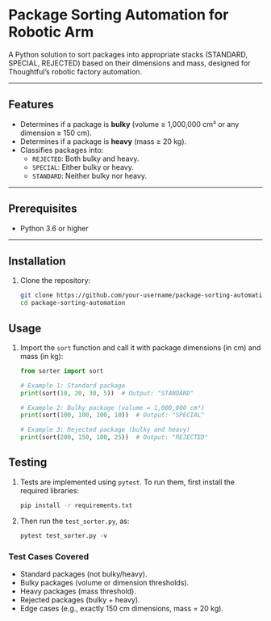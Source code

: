 # Package Sorting Automation for Robotic Arm

A Python solution to sort packages into appropriate stacks (STANDARD, SPECIAL, REJECTED) based on their dimensions and mass, designed for Thoughtful’s robotic factory automation.

---

## Features
- Determines if a package is **bulky** (volume ≥ 1,000,000 cm³ or any dimension ≥ 150 cm).
- Determines if a package is **heavy** (mass ≥ 20 kg).
- Classifies packages into:
  - `REJECTED`: Both bulky and heavy.
  - `SPECIAL`: Either bulky or heavy.
  - `STANDARD`: Neither bulky nor heavy.

---

## Prerequisites
- Python 3.6 or higher

---

## Installation
1. Clone the repository:

   ```bash
   git clone https://github.com/your-username/package-sorting-automation.git
   cd package-sorting-automation

## Usage
1. Import the `sort` function and call it with package dimensions (in cm) and mass (in kg):

   ```python
   from sorter import sort
   
   # Example 1: Standard package
   print(sort(10, 20, 30, 5))  # Output: "STANDARD"
   
   # Example 2: Bulky package (volume = 1,000,000 cm³)
   print(sort(100, 100, 100, 10))  # Output: "SPECIAL"
   
   # Example 3: Rejected package (bulky and heavy)
   print(sort(200, 150, 180, 25))  # Output: "REJECTED"

## Testing
1. Tests are implemented using `pytest`. To run them, first install the required libraries:

   ```bash
   pip install -r requirements.txt

3. Then run the `test_sorter.py`, as:

   ```python
   pytest test_sorter.py -v

### Test Cases Covered
- Standard packages (not bulky/heavy).
- Bulky packages (volume or dimension thresholds).
- Heavy packages (mass threshold).
- Rejected packages (bulky + heavy).
- Edge cases (e.g., exactly 150 cm dimensions, mass = 20 kg).

